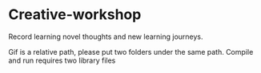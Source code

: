 # Creative-workshop
Record learning novel thoughts and new learning journeys.

Gif is a relative path, please put two folders under the same path.
Compile and run requires two library files
